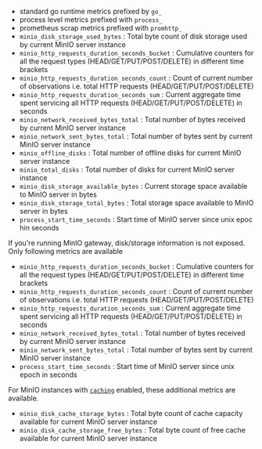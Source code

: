 - standard go runtime metrics prefixed by `go_`
- process level metrics prefixed with `process_`
- prometheus scrap metrics prefixed with `promhttp_`
- `minio_disk_storage_used_bytes` : Total byte count of disk storage used by current MinIO server instance
- `minio_http_requests_duration_seconds_bucket` : Cumulative counters for all the request types (HEAD/GET/PUT/POST/DELETE) in different time brackets
- `minio_http_requests_duration_seconds_count` : Count of current number of observations i.e. total HTTP requests (HEAD/GET/PUT/POST/DELETE)
- `minio_http_requests_duration_seconds_sum` : Current aggregate time spent servicing all HTTP requests (HEAD/GET/PUT/POST/DELETE) in seconds
- `minio_network_received_bytes_total` : Total number of bytes received by current MinIO server instance
- `minio_network_sent_bytes_total` : Total number of bytes sent by current MinIO server instance
- `minio_offline_disks` : Total number of offline disks for current MinIO server instance
- `minio_total_disks` : Total number of disks for current MinIO server instance
- `minio_disk_storage_available_bytes` : Current storage space available to MinIO server in bytes
- `minio_disk_storage_total_bytes` : Total storage space available to MinIO server in bytes
- `process_start_time_seconds` : Start time of MinIO server since unix epoc hin seconds

If you're running MinIO gateway, disk/storage information is not exposed. Only following metrics are available

- `minio_http_requests_duration_seconds_bucket` : Cumulative counters for all the request types (HEAD/GET/PUT/POST/DELETE) in different time brackets
- `minio_http_requests_duration_seconds_count` : Count of current number of observations i.e. total HTTP requests (HEAD/GET/PUT/POST/DELETE)
- `minio_http_requests_duration_seconds_sum` : Current aggregate time spent servicing all HTTP requests (HEAD/GET/PUT/POST/DELETE) in seconds
- `minio_network_received_bytes_total` : Total number of bytes received by current MinIO server instance
- `minio_network_sent_bytes_total` : Total number of bytes sent by current MinIO server instance
- `process_start_time_seconds` : Start time of MinIO server since unix epoch in seconds

For MinIO instances with [`caching`](https://github.com/minio/minio/tree/master/docs/disk-caching) enabled, these additional metrics are available.

- `minio_disk_cache_storage_bytes` : Total byte count of cache capacity available for current MinIO server instance
- `minio_disk_cache_storage_free_bytes` : Total byte count of free cache available for current MinIO server instance